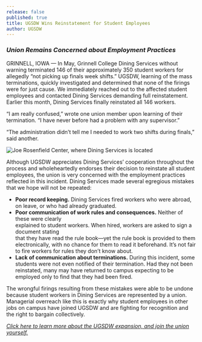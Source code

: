 ```yaml
---
release: false
published: true
title: UGSDW Wins Reinstatement for Student Employees
author: UGSDW
---
```

### *Union Remains Concerned about Employment Practices*

GRINNELL, IOWA — In May, Grinnell College Dining Services without warning terminated 146 of their approximately 350 student workers for allegedly “not picking up finals week shifts.” UGSDW, learning of the mass terminations, quickly investigated and determined that none of the firings were for just cause. We immediately reached out to the affected student employees and contacted Dining Services demanding full reinstatement. Earlier this month, Dining Services finally reinstated all 146 workers. 

“I am really confused,” wrote one union member upon learning of their termination.  “I have never before had a problem with any supervisor.” 

“The administration didn’t tell me I needed to work two shifts during finals,” said another.  

![Joe Rosenfield Center, where Dining Services is located](/assets/news/jrc.jpg)

Although UGSDW appreciates Dining Services’ cooperation throughout the process and wholeheartedly endorses their decision to reinstate all student employees, the union is very concerned with the employment practices reflected in this incident. Dining Services made several egregious mistakes that we hope will not be repeated:

- **Poor record keeping.** Dining Services fired workers who were abroad, on leave, or who 
  had already graduated. 
- **Poor communication of work rules and consequences.** Neither of these were clearly      
  explained to student workers.  When hired, workers are asked to sign a document stating   
  that they have read the rule book—yet the rule book is provided to them electronically, 
  with no chance for them to read it beforehand. It’s not fair to fire workers for rules 
  they don’t know about.
- **Lack of communication about terminations.**   During this incident, some students were not
  even notified of their termination. Had they not been reinstated, many may have returned
  to campus expecting to be employed only to find that they had been fired.

The wrongful firings resulting from these mistakes were able to be undone because student workers in Dining Services are represented by a union. Managerial overreach like this is exactly why student employees in other jobs on campus have joined UGSDW and are fighting for recognition and the right to bargain collectively.

*[Click here to learn more about the UGSDW expansion, and join the union yourself.](/together)*
